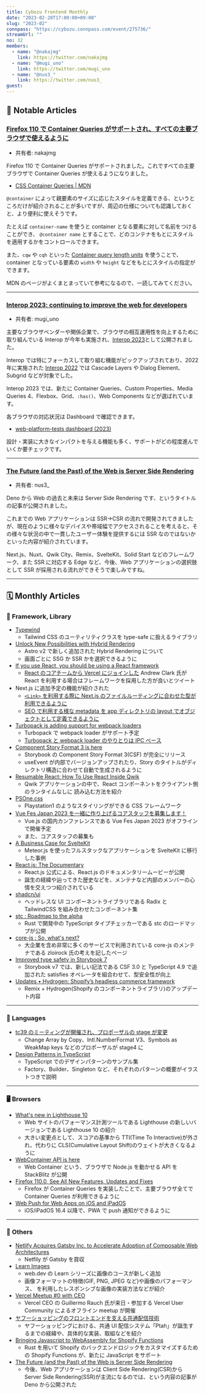 ```yaml
---
title: Cybozu Frontend Monthly
date: "2023-02-28T17:00:00+09:00"
slug: "2023-02"
connpass: "https://cybozu.connpass.com/event/275736/"
streamUrl: ""
no: 32
members:
  - name: "@nakajmg"
    link: https://twitter.com/nakajmg
  - name: "@mugi_uno"
    link: https://twitter.com/mugi_uno
  - name: "@nus3_"
    link: https://twitter.com/nus3_
guest:
---
```


## 👀 Notable Articles

### [Firefox 110 で Container Queries がサポートされ、すべての主要ブラウザで使えるように](https://www.mozilla.org/en-US/firefox/110.0/releasenotes/)

- 共有者: nakajmg

Firefox 110 で Container Queries がサポートされました。これですべての主要ブラウザで Container Queries が使えるようになりました。

- [CSS Container Queries | MDN](https://developer.mozilla.org/en-US/docs/Web/CSS/CSS_Container_Queries)

`@container` によって親要素のサイズに応じたスタイルを定義できる、というところだけが紹介されることが多いですが、周辺の仕様についても認識しておくと、より便利に使えそうです。

たとえば `container-name` を使うと container となる要素に対して名前をつけることができ、 `@container name` とすることで、どのコンテナをもとにスタイルを適用するかをコントロールできます。

また、`cqw` や `cqh` といった [Container query length units](https://developer.mozilla.org/en-US/docs/Web/CSS/CSS_Container_Queries#container_query_length_units) を使うことで、container となっている要素の `width` や `height` などをもとにスタイルの指定ができます。

MDN のページがよくまとまっていて参考になるので、一読してみてください。

---

### [Interop 2023: continuing to improve the web for developers](https://web.dev/interop-2023/)

- 共有者: mugi_uno

主要なブラウザベンダーや関係企業で、ブラウザの相互運用性を向上するために取り組んでいる Interop が今年も実施され、[Interop 2023](https://web.dev/interop-2023/)として公開されました。

Interop では特にフォーカスして取り組む機能がピックアップされており、2022 年に実施された [Interop 2022](https://web.dev/interop-2022/) では Cascade Layers や Dialog Element、Subgrid などが対象でした。

Interop 2023 では、新たに Container Queries、Custom Properties、Media Queries 4、Flexbox、Grid、`:has()`、Web Components などが選ばれています。

各ブラウザの対応状況は Dashboard で確認できます。

- [web-platform-tests dashboard (2023)](https://wpt.fyi/interop-2023)

設計・実装に大きなインパクトを与える機能も多く、サポートがどの程度進んでいくか要チェックです。

---

### [The Future (and the Past) of the Web is Server Side Rendering](https://deno.com/blog/the-future-and-past-is-server-side-rendering)

- 共有者: nus3\_

Deno から Web の過去と未来は Server Side Rendering です、というタイトルの記事が公開されました。

これまでの Web アプリケーションは SSR→CSR の流れで開発されてきましたが、現在のように様々なデバイスや帯域幅でアクセスされることを考えると、その様々な状況の中で一貫したユーザー体験を提供するには SSR なのではないかといった内容が紹介されています。

Next.js、Nuxt、Qwik City、Remix、SvelteKit、Solid Start などのフレームワーク、また SSR に対応する Edge など、今後、Web アプリケーションの選択肢として SSR が採用される流れができそうで楽しみですね。

---

## 🗓 Monthly Articles

### 📖 Framework, Library

- [Typewind](https://typewind.vercel.app/)
  - Tailwind CSS のユーティリティクラスを type-safe に扱えるライブラリ
- [Unlock New Possibilities with Hybrid Rendering](https://astro.build/blog/hybrid-rendering/)
  - Astro v2 で新しく追加された Hybrid Rendering について
  - 画面ごとに SSG か SSR かを選択できるように
- [If you use React, you should be using a React framework](https://twitter.com/acdlite/status/1617611126514266112?ref_src=twsrc%5Etfw%7Ctwcamp%5Etweetembed%7Ctwterm%5E1617611126514266112%7Ctwgr%5Ebf73e4c422ba2f353af1bb814ca43c50fe756061%7Ctwcon%5Es1_&ref_url=https%3A%2F%2Fembed.zenn.studio%2Ftweetzenn-embedded__110a61077c474)
  - [React のコアチームから Vercel にジョインした](https://twitter.com/acdlite/status/1623353741750546439?ref_src=twsrc%5Etfw%7Ctwcamp%5Etweetembed%7Ctwterm%5E1623353741750546439%7Ctwgr%5Ea10aa2652eb5338140144b4e2368e5a116903c3c%7Ctwcon%5Es1_&ref_url=https%3A%2F%2Fembed.zenn.studio%2Ftweetzenn-embedded__b85b3d1ed1205) Andrew Clark 氏が React を利用する場合はフレームワークを採用した方が良いとツイート
- Next.js に追加予定の機能が紹介された
  - [`<Link>` を利用する際に Next.js のファイルルーティングに合わせた型が利用できるように](https://twitter.com/shuding_/status/1620137501192253440?ref_src=twsrc%5Etfw%7Ctwcamp%5Etweetembed%7Ctwterm%5E1620137501192253440%7Ctwgr%5E61dedb876001b71ee597887389c0a15890740102%7Ctwcon%5Es1_&ref_url=https%3A%2F%2Fembed.zenn.studio%2Ftweetzenn-embedded__3d5addf4ef942)
  - [SEO で利用する様な metadata を app ディレクトリの layout でオブジェクトとして定義できるように](https://twitter.com/leeerob/status/1619743437577912321?ref_src=twsrc%5Etfw%7Ctwcamp%5Etweetembed%7Ctwterm%5E1619743437577912321%7Ctwgr%5E88fed5d2870e673a1af210f2d623454dd0afc5ef%7Ctwcon%5Es1_&ref_url=https%3A%2F%2Fembed.zenn.studio%2Ftweetzenn-embedded__118a1ff5ef45e)
- [Turbopack is adding support for webpack loaders](https://twitter.com/jaredpalmer/status/1619071988181651456?ref_src=twsrc%5Etfw%7Ctwcamp%5Etweetembed%7Ctwterm%5E1619071988181651456%7Ctwgr%5E7c3e3d09299f6f455c0c2f4b20f14c8c33b8e411%7Ctwcon%5Es1_&ref_url=https%3A%2F%2Fembed.zenn.studio%2Ftweetzenn-embedded__7ed8bdbebb481)
  - Turbopack で webpack loader がサポート予定
  - [Turbopack と webpack loader のやりとりは IPC ベース](https://twitter.com/jaredpalmer/status/1619074649630842880)
- [Component Story Format 3 is here](https://storybook.js.org/blog/storybook-csf3-is-here/)
  - Storybook の Component Story Format 3(CSF) が完全にリリース
  - useEvent が内部でバージョンアップされたり、Story のタイトルがディレクトリ構造に合わせて自動で生成されるように
- [Resumable React: How To Use React Inside Qwik](https://www.builder.io/blog/resumable-react-how-to-use-react-inside-qwik)
  - Qwik アプリケーションの中で、React コンポーネントをクライアント側のランタイムなしに 読み込む方法を紹介
- [PSOne.css](https://micah5.github.io/PSone.css/)
  - Playstation1 のようなスタイリングができる CSS フレームワーク
- [Vue Fes Japan 2023 を一緒に作り上げるコアスタッフを募集します！](https://note.com/448jp/n/nc7d8b591d557)
  - Vue.js の国内カンファレンスである Vue Fes Japan 2023 がオフラインで開催予定
  - また、コアスタッフの募集も
- [A Business Case for SvelteKit](https://elliscs.hashnode.dev/a-business-case-for-sveltekit)
  - Meteor.js を使ったフルスタックなアプリケーションを SvelteKit に移行した事例
- [React.js: The Documentary](https://youtu.be/8pDqJVdNa44)
  - React.js 公式による、React.js のドキュメンタリームービーが公開
  - 誕生の経緯や辿ってきた歴史などを、メンテナなど内部のメンバーの心情を交えつつ紹介されている
- [shadcn/ui](https://github.com/shadcn/ui)
  - ヘッドレスな UI コンポーネントライブラリである Radix と TailwindCSS を組み合わせたコンポーネント集
- [stc : Roadmap to the alpha](https://stc.dudy.dev/docs/roadmap)
  - Rust で開発中の TypeScript タイプチェッカーである stc のロードマップが公開
- [core-js : So, what's next?](https://github.com/zloirock/core-js/blob/65e806202f68e751016d76a27b9a6bef89d2bf16/docs/2023-02-14-so-whats-next.md)
  - 大企業を含め非常に多くのサービスで利用されている core-js のメンテナである zloirock 氏の考えを記したページ
- [Improved type safety in Storybook 7](https://storybook.js.org/blog/improved-type-safety-in-storybook-7/)
  - Storybook v7 では、新しい記法である CSF 3.0 と TypeScript 4.9 で追加された satisfies オペレータを組合わせて、型安全性が向上
- [Updates • Hydrogen: Shopify’s headless commerce framework](https://hydrogen.shopify.dev/updates)
  - Remix + Hydrogen(Shopify のコンポーネントライブラリ)のアップデート内容

---

### 💬 Languages

- [tc39 のミーティングが開催され、プロポーザルの stage が変更](https://twitter.com/robpalmer2/status/1621234674327605248?ref_src=twsrc%5Etfw%7Ctwcamp%5Etweetembed%7Ctwterm%5E1621234674327605248%7Ctwgr%5E29545b27ff7846465819cb3b532d4d04d9365e1e%7Ctwcon%5Es1_&ref_url=https%3A%2F%2Fembed.zenn.studio%2Ftweetzenn-embedded__e521c81ceddae)
  - Change Array by Copy、Intl.NumberFormat V3、Symbols as WeakMap keys などのプロポーザルが stage4 に
- [Design Patterns in TypeScript](https://refactoring.guru/design-patterns/typescript)
  - TypeScript でのデザインパターンのサンプル集
  - Factory、Builder、Singleton など、それぞれのパターンの概要がイラストつきで説明

---

### 🖥 Browsers

- [What's new in Lighthouse 10](https://developer.chrome.com/en/blog/lighthouse-10-0/)
  - Web サイトのパフォーマンス計測ツールである Lighthouse の新しいバージョンである Lighthouse 10 の紹介
  - 大きい変更点として、スコアの基準から TTI(Time To Interactive)が外され、代わりに CLS(Cumulative Layout Shift)のウェイトが大きくなるように
- [WebContainer API is here](https://blog.stackblitz.com/posts/webcontainer-api-is-here/)
  - Web Container という、ブラウザで Node.js を動かせる API を StackBlitz が公開
- [Firefox 110.0, See All New Features, Updates and Fixes](https://www.mozilla.org/en-US/firefox/110.0/releasenotes/)
  - Firefox が Container Queries を実装したことで、主要ブラウザ全てで Container Queries が利用できるように
- [Web Push for Web Apps on iOS and iPadOS](https://webkit.org/blog/13878/web-push-for-web-apps-on-ios-and-ipados/)
  - iOS/iPadOS 16.4 以降で、PWA で push 通知ができるように

---

### 🦆 Others

- [Netlify Acquires Gatsby Inc. to Accelerate Adoption of Composable Web Architectures](https://www.netlify.com/press/netlify-acquires-gatsby-inc-to-accelerate-adoption-of-composable-web-architectures/)
  - Netfily が Gatsby を買収
- [Learn Images](https://web.dev/learn-images/)
  - web.dev の Learn シリーズに画像のコースが新しく追加
  - 画像フォーマットの特徴(GIF, PNG, JPEG など)や画像のパフォーマンス、<picture> を利用したレスポンシブな画像の実装方法などが紹介
- [Vercel Meetup #0 with CEO](https://vercel.connpass.com/event/274772/)
  - Vercel CEO の Guillermo Rauch 氏が来日・参加する Vercel User Community によるオフライン meetup が開催
- [ヤフーショッピングのフロントエンドを支える共通配信技術](https://techblog.yahoo.co.jp/entry/2023020830411464/)
  - ヤフーショッピングにおける、共通 UI 配信システム「Ptah」が誕生するまでの経緯や、具体的な実装、取組などを紹介
- [Bringing Javascript to WebAssembly for Shopify Functions](https://shopify.engineering/javascript-in-webassembly-for-shopify-functions)
  - Rust を用いて Shopify のバックエンドロジックをカスタマイズするための Shopify Functions が、新たに JavaScript をサポート
- [The Future (and the Past) of the Web is Server Side Rendering](https://deno.com/blog/the-future-and-past-is-server-side-rendering)
  - 今後、Web アプリケーションは Client Side Rendering(CSR)から Server Side Rendering(SSR)が主流になるのでは、という内容の記事が Deno から公開された
